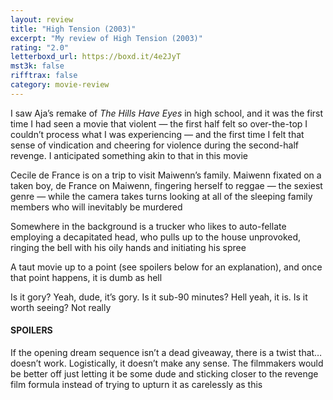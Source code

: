 ```yaml
---
layout: review
title: "High Tension (2003)"
excerpt: "My review of High Tension (2003)"
rating: "2.0"
letterboxd_url: https://boxd.it/4e2JyT
mst3k: false
rifftrax: false
category: movie-review
---
```


I saw Aja’s remake of <i>The Hills Have Eyes</i> in high school, and it was the first time I had seen a movie that violent — the first half felt so over-the-top I couldn’t process what I was experiencing — and the first time I felt that sense of vindication and cheering for violence during the second-half revenge. I anticipated something akin to that in this movie

Cecile de France is on a trip to visit Maiwenn’s family. Maiwenn fixated on a taken boy, de France on Maiwenn, fingering herself to reggae — the sexiest genre — while the camera takes turns looking at all of the sleeping family members who will inevitably be murdered

Somewhere in the background is a trucker who likes to auto-fellate employing a decapitated head, who pulls up to the house unprovoked, ringing the bell with his oily hands and initiating his spree

A taut movie up to a point (see spoilers below for an explanation), and once that point happens, it is dumb as hell

Is it gory? Yeah, dude, it’s gory. Is it sub-90 minutes? Hell yeah, it is. Is it worth seeing? Not really

#### SPOILERS

If the opening dream sequence isn’t a dead giveaway, there is a twist that… doesn’t work. Logistically, it doesn’t make any sense. The filmmakers would be better off just letting it be some dude and sticking closer to the revenge film formula instead of trying to upturn it as carelessly as this
